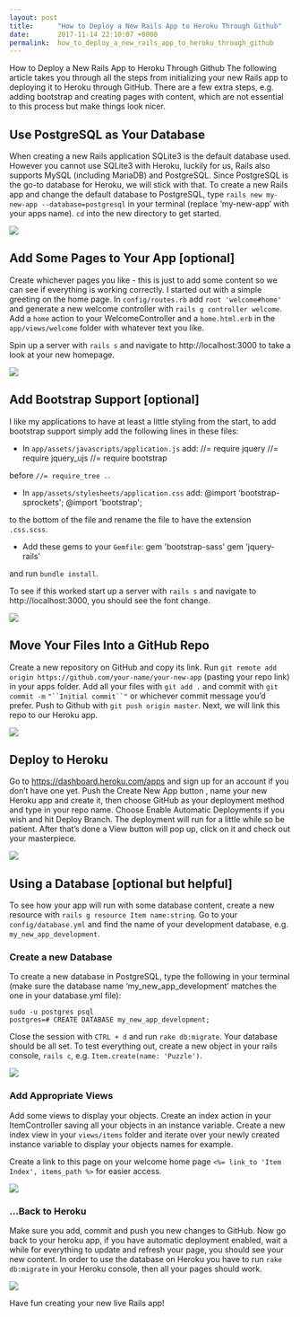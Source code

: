 ```yaml
---
layout: post
title:      "How to Deploy a New Rails App to Heroku Through Github"
date:       2017-11-14 22:10:07 +0000
permalink:  how_to_deploy_a_new_rails_app_to_heroku_through_github
---
```




How to Deploy a New Rails App to Heroku Through Github
The following article takes you through all the steps from initializing your new Rails app to deploying it to Heroku through GitHub. There are a few extra steps, e.g. adding bootstrap and creating pages with content, which are not essential to this process but make things look nicer.

## Use PostgreSQL as Your Database

When creating a new Rails application SQLite3 is the default database used. However you cannot use SQLite3 with Heroku, luckily for us, Rails also supports MySQL (including MariaDB) and PostgreSQL. Since PostgreSQL is the go-to database for Heroku, we will stick with that. To create a new Rails app and change the default database to PostgreSQL, type `rails new my-new-app --database=postgresql` in your terminal (replace ‘my-new-app’ with your apps name). `cd` into the new directory to get started.


![](https://i.imgur.com/YTZCDus.gif)

## Add Some Pages to Your App [optional]

Create whichever pages you like - this is just to add some content so we can see if everything is working correctly. I started out with a simple greeting on the home page. In `config/routes.rb` add `root 'welcome#home'` and generate a new welcome controller with `rails g controller welcome`. Add a `home` action to your WelcomeController and a `home.html.erb` in the `app/views/welcome` folder with whatever text you like.

Spin up a server with `rails s` and navigate to http://localhost:3000 to take a look at your new homepage.

![](https://d2mxuefqeaa7sj.cloudfront.net/s_132578EB74DFFF7477D384C731B12DB70545F6A3CEF694B8DD483D80A8415074_1510445818780_Peek+2017-11-11+15-11+Add+some+pages+to+your+app.gif)

## Add Bootstrap Support [optional]

I like my applications to have at least a little styling from the start, to add bootstrap support simply add the following lines in these files:

- In `app/assets/javascripts/application.js` add:
    //= require jquery
    //= require jquery_ujs
    //= require bootstrap

before `//= require_tree .`.


- In `app/assets/stylesheets/application.css` add:
     @import 'bootstrap-sprockets';
     @import 'bootstrap';

to the bottom of the file and rename the file to have the extension `.css.scss`.


- Add these gems to your `Gemfile`:
    gem 'bootstrap-sass'
    gem 'jquery-rails'

and run `bundle install`.

To see if this worked start up a server with `rails s` and navigate to http://localhost:3000, you should see the font change.

![](https://d2mxuefqeaa7sj.cloudfront.net/s_132578EB74DFFF7477D384C731B12DB70545F6A3CEF694B8DD483D80A8415074_1510696336635_Peek+2017-11-11+15-23+Add+bootstrap+support.gif)

## Move Your Files Into a GitHub Repo

Create a new repository on GitHub and copy its link. Run `git remote add origin https://github.com/your-name/your-new-app` (pasting your repo link) in your apps folder. Add all your files with `git add .` and commit with `git commit -m` `"``Initial commit``"` or whichever commit message you’d prefer. Push to Github with `git push origin master`. Next, we will link this repo to our Heroku app.

![](https://d2mxuefqeaa7sj.cloudfront.net/s_132578EB74DFFF7477D384C731B12DB70545F6A3CEF694B8DD483D80A8415074_1510446037585_Peek+2017-11-11+15-26+Move+your+files+into+a+git+repo.gif)

## Deploy to Heroku

Go to https://dashboard.heroku.com/apps and sign up for an account if you don’t have one yet. Push the Create New App button , name your new Heroku app and create it, then choose GitHub as your deployment method and type in your repo name. Choose Enable Automatic Deployments if you wish and hit Deploy Branch. The deployment will run for a little while so be patient. After that’s done a View button will pop up, click on it and check out your masterpiece.

![](https://d2mxuefqeaa7sj.cloudfront.net/s_132578EB74DFFF7477D384C731B12DB70545F6A3CEF694B8DD483D80A8415074_1510446046312_Peek+2017-11-11+15-30+Deploy+to+heroku.gif)

## Using a Database [optional but helpful]

To see how your app will run with some database content, create a new resource with `rails g resource Item name:string`. Go to your `config/database.yml` and find the name of your development database, e.g. `my_new_app_development`.

### Create a new Database

To create a new database in PostgreSQL, type the following in your terminal (make sure the database name ‘my_new_app_development’ matches the one in your database.yml file):

    sudo -u postgres psql
    postgres=# CREATE DATABASE my_new_app_development;

Close the session with `CTRL + d` and run `rake db:migrate`. Your database should be all set. To test everything out, create a new object in your rails console, `rails c`, e.g. `Item.create(name: 'Puzzle')`.

![](https://d2mxuefqeaa7sj.cloudfront.net/s_132578EB74DFFF7477D384C731B12DB70545F6A3CEF694B8DD483D80A8415074_1510446081348_Peek+2017-11-11+15-44+Using+a+database+create+a+new+database.gif)

### Add Appropriate Views

Add some views to display your objects. Create an index action in your ItemController saving all your objects in an instance variable. Create a new index view in your `views/items` folder and iterate over your newly created instance variable to display your objects names for example.

Create a link to this page on your welcome home page `<%= link_to 'Item Index', items_path %>` for easier access. 

![](https://d2mxuefqeaa7sj.cloudfront.net/s_132578EB74DFFF7477D384C731B12DB70545F6A3CEF694B8DD483D80A8415074_1510446211165_Peek+2017-11-11+16-00git+push.gif)

### ...Back to Heroku

Make sure you add, commit and push you new changes to GitHub. Now go back to your heroku app, if you have automatic deployment enabled, wait a while for everything to update and refresh your page, you should see your new content. In order to use the database on Heroku you have to run `rake db:migrate` in your Heroku console, then all your pages should work.

![](https://d2mxuefqeaa7sj.cloudfront.net/s_132578EB74DFFF7477D384C731B12DB70545F6A3CEF694B8DD483D80A8415074_1510446060104_Peek+2017-11-11+16-02+go+back+to+heroku.gif)


Have fun creating your new live Rails app!

